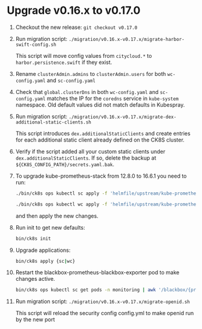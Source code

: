 # Upgrade v0.16.x to v0.17.0

1. Checkout the new release: `git checkout v0.17.0`

1. Run migration script: `./migration/v0.16.x-v0.17.x/migrate-harbor-swift-config.sh`

   This script will move config values from `citycloud.*` to `harbor.persistence.swift` if they exist.

1. Rename `clusterAdmin.admins` to `clusterAdmin.users` for both `wc-config.yaml` and `sc-config.yaml`

1. Check that `global.clusterDns` in both `wc-config.yaml` and `sc-config.yaml` matches the IP for the `coredns` service in `kube-system` namespace.
   Old default values did not match defaults in Kubespray.

1. Run migration script: `./migration/v0.16.x-v0.17.x/migrate-dex-additional-static-clients.sh`

   This script introduces `dex.additionalStaticClients` and create entries for each additional static client already defined on the CK8S cluster.

1. Verify if the script added all your custom static clients under `dex.additionalStaticClients`. If so, delete the backup at `${CK8S_CONFIG_PATH}/secrets.yaml.bak`.

1. To upgrade kube-prometheus-stack from 12.8.0 to 16.6.1 you need to run:

   ```bash
   ./bin/ck8s ops kubectl sc apply -f 'helmfile/upstream/kube-prometheus-stack/crds'
   ```
   ```bash
   ./bin/ck8s ops kubectl wc apply -f 'helmfile/upstream/kube-prometheus-stack/crds'
   ```

   and then apply the new changes.

1. Run init to get new defaults:

    ```bash
    bin/ck8s init
    ```

1. Upgrade applications:

    ```bash
    bin/ck8s apply {sc|wc}
    ```

1. Restart the blackbox-prometheus-blackbox-exporter pod to make changes active.

   ```bash
   bin/ck8s ops kubectl sc get pods -n monitoring | awk '/blackbox/{print $1}'| xargs  ./bin/ck8s ops kubectl sc delete -n monitoring pod
   ```

1. Run migration script: `./migration/v0.16.x-v0.17.x/migrate-openid.sh`

   This script will reload the security config config.yml to make openid run by the new port
